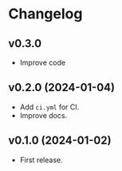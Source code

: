 # Changelog

## v0.3.0

- Improve code

## v0.2.0 (2024-01-04)

- Add `ci.yml` for CI.
- Improve docs.

## v0.1.0 (2024-01-02)

- First release.